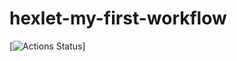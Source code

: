 # hexlet-my-first-workflow
[![Actions Status](https://github.com/sergeykms/hexlet-my-first-workflow/actions/workflows/hello-world.yml/badge.svg)]